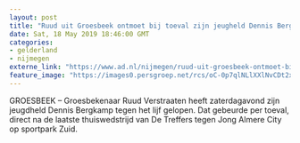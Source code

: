 ```yaml
---
layout: post
title: "Ruud uit Groesbeek ontmoet bij toeval zijn jeugheld Dennis Bergkamp"
date: Sat, 18 May 2019 18:46:00 GMT
categories: 
- gelderland 
- nijmegen 
externe_link: "https://www.ad.nl/nijmegen/ruud-uit-groesbeek-ontmoet-bij-toeval-zijn-jeugheld-dennis-bergkamp~aa5286f5/"
feature_image: "https://images0.persgroep.net/rcs/oC-0p7qlNLlXXlNvCDt2xgKZ6HY/diocontent/148703436/_fitwidth/400/?appId=21791a8992982cd8da851550a453bd7f&quality=0.7"
---
```


GROESBEEK – Groesbekenaar Ruud Verstraaten heeft zaterdagavond zijn jeugdheld Dennis Bergkamp tegen het lijf gelopen. Dat gebeurde per toeval, direct na de laatste thuiswedstrijd van De Treffers tegen Jong Almere City op sportpark Zuid.

